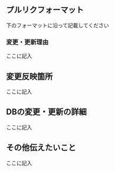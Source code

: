 ## プルリクフォーマット

下のフォーマットに沿って記載してください

### 変更・更新理由
ここに記入


## 変更反映箇所

ここに記入

## DBの変更・更新の詳細

ここに記入

## その他伝えたいこと

ここに記入